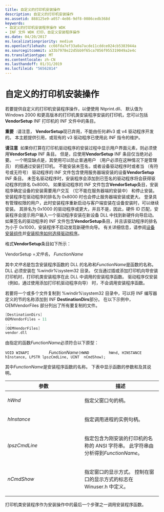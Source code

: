 ```yaml
---
title: 自定义的打印机安装操作
description: 自定义的打印机安装操作
ms.assetid: 888125e9-a057-4e86-9df8-0086cedb368d
keywords:
- 自定义的打印机安装程序操作 WDK
- INF 文件 WDK 打印，自定义安装程序操作
ms.date: 04/20/2017
ms.localizationpriority: medium
ms.openlocfilehash: cc66fda7ef33a0a7acde11cddce024cb5383944a
ms.sourcegitcommit: a33b7978e22d5bb9f65ca7056f955319049a2e4c
ms.translationtype: MT
ms.contentlocale: zh-CN
ms.lasthandoff: 01/31/2019
ms.locfileid: "56562814"
---
```

# <a name="customized-printer-setup-operations"></a>自定义的打印机安装操作





若要提供自定义的打印机安装程序操作，以便使用 Ntprint.dll、 默认值为 Windows 2000 和更高版本的打印机类安装程序安装的打印机，您可以包括**VendorSetup** INF 打印机的 INF 文件中的条目。

**重要**  :请注意， **VendorSetup**现已弃用，不能由任何*新*v3 或 v4 驱动程序开发的。 本主题提供引用，或现有的 v3 驱动程序已使用此 INF 指令的维护。

 

**请注意**  如果你打算在打印机驱动程序的安装过程中显示用户界面元素，则必须使用**VendorSetup** INF 条目。 但是，应使用**VendorSetup** INF 条目仅当绝对必要。 一个明显缺点是，其使用可以防止普通用户 （用户必须在这种情况下是管理员） 的插通过安装打印机。
不能安装未签名，或者设备驱动程序时或者当 （有符号或无符号） 驱动程序的 INF 文件包含使用服务器端安装的设备**VendorSetup** INF 条目。 未签名驱动程序时，安装程序会添加到已签名的驱动程序将会获得驱动程序的排名 0x8000。 如果驱动程序的 INF 文件包含**VendorSetup**条目，安装程序确定设备的安装需要用户交互 （它不能在服务器端的安装中） 和停止安装。 安装程序在驱动程序的排名为 0x8000 时也会停止服务器端安装或更大。 登录具有管理权限的用户，此时安装程序重新启动与客户端安装在设备安装时，可以继续安装。 其排名为 0x1000 的驱动程序或更大，并且不是，因此，硬件 ID 匹配，安装程序会提示用户输入一个驱动程序安装在新设备 DLL 中找到新硬件向导启动。 如果签名的驱动程序的 INF 文件包含**VendorSetup**条目，并且该驱动程序的排名为小于 0x1000，安装程序不启动发现新硬件向导。 有关详细信息，请参阅[设备安装组件](https://msdn.microsoft.com/library/windows/hardware/ff541277)并[安装程序如何选择驱动程序](https://msdn.microsoft.com/library/windows/hardware/ff546228)。

 

格式**VendorSetup**条目如下所示：

VendorSetup =*文件名*， *FunctionName*

其中*文件名*是包含安装程序函数的 DLL 的名称和*FunctionName*是函数的名称。 DLL 必须安装在 %windir%\\system32 目录。 仅当通过插或添加打印机向导安装打印机时，打印机类安装程序在此 DLL 中调用的安装程序函数。 驱动程序仅安装 （例如，通过使用添加打印机驱动程序向导） 时，不会调用安装程序函数。

若要将一个或多个文件复制到 %windir%\\system32 目录中，可以将 INF 编写器定义的节的名称添加到 INF **DestinationDirs**部分。 在以下示例中，OEMVendorFiles 部分列出了所有要复制的文件。

```cpp
[DestinationDirs]
OEMVendorFiles = 11
...
[OEMVendorFiles]
vendor.dll
```

由指定的函数*FunctionName*必须符合以下原型：

`VOID WINAPI         `*FunctionName*`(HWND         hWnd, HINSTANCE hInstance, LPSTR lpszCmdLine, UINT  nCmdShow);`

其中*FunctionName*是安装程序函数的名称。 下表中显示函数的参数和及其说明。

<table>
<colgroup>
<col width="50%" />
<col width="50%" />
</colgroup>
<thead>
<tr class="header">
<th>参数</th>
<th>描述</th>
</tr>
</thead>
<tbody>
<tr class="odd">
<td><p><em>hWnd</em></p></td>
<td><p>指定父窗口句的柄。</p></td>
</tr>
<tr class="even">
<td><p><em>hInstance</em></p></td>
<td><p>指定调用进程的实例句柄。</p></td>
</tr>
<tr class="odd">
<td><p><em>lpszCmdLine</em></p></td>
<td><p>指定包含为刚安装的打印机的名称的 ANSI 字符串。 此字符串由分析得到<em>FunctionName</em>。</p></td>
</tr>
<tr class="even">
<td><p><em>nCmdShow</em></p></td>
<td><p>指定窗口的显示方式。 控制在窗口的显示方式的标志在 Winuser.h 中定义。</p></td>
</tr>
</tbody>
</table>

 

打印机类安装程序作为安装操作中的最后一个步骤之一调用安装程序函数。

 

 




